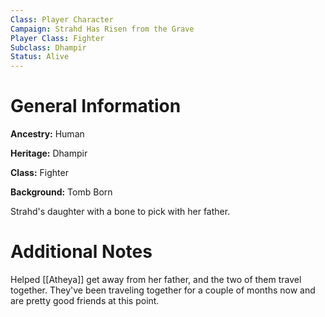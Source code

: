 ```yaml
---
Class: Player Character
Campaign: Strahd Has Risen from the Grave
Player Class: Fighter
Subclass: Dhampir
Status: Alive
---
```

# General Information
**Ancestry:** Human

**Heritage:** Dhampir

**Class:** Fighter

**Background:** Tomb Born

Strahd's daughter with a bone to pick with her father.
# Additional Notes
Helped [[Atheya]] get away from her father, and the two of them travel together. They've been traveling together for a couple of months now and are pretty good friends at this point.